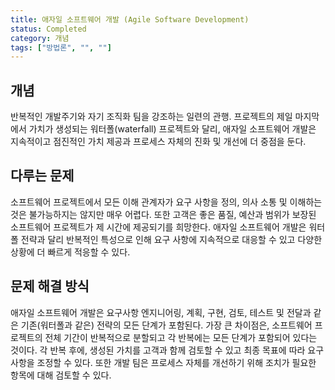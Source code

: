 ```yaml
---
title: 애자일 소프트웨어 개발 (Agile Software Development)
status: Completed
category: 개념
tags: ["방법론", "", ""]
---
```


## 개념

반복적인 개발주기와 자기 조직화 팀을 강조하는 일련의 관행.
프로젝트의 제일 마지막에서 가치가 생성되는 워터폴(waterfall) 프로젝트와 달리,
애자일 소프트웨어 개발은 지속적이고 점진적인 가치 제공과 
프로세스 자체의 진화 및 개선에 더 중점을 둔다.

## 다루는 문제

소프트웨어 프로젝트에서 모든 이해 관계자가 요구 사항을 정의, 의사 소통 및 이해하는 것은 불가능하지는 않지만 매우 어렵다. 
또한 고객은 좋은 품질, 예산과 범위가 보장된 소프트웨어 프로젝트가 제 시간에 제공되기를 희망한다.
애자일 소프트웨어 개발은 워터폴 전략과 달리 반복적인 특성으로 인해 요구 사항에 지속적으로 대응할 수 있고
다양한 상황에 더 빠르게 적응할 수 있다.

## 문제 해결 방식

애자일 소프트웨어 개발은 요구사항 엔지니어링, 계획, 구현, 검토, 테스트 및 전달과 같은 기존(워터폴과 같은) 전략의 모든 단계가 포함된다. 
가장 큰 차이점은, 소프트웨어 프로젝트의 전체 기간이 반복적으로 분할되고 각 반복에는 모든 단계가 포함되어 있다는 것이다.
각 반복 후에, 생성된 가치를 고객과 함께 검토할 수 있고 최종 목표에 따라 요구사항을 조정할 수 있다.
또한 개발 팀은 프로세스 자체를 개선하기 위해 조치가 필요한 항목에 대해 검토할 수 있다.